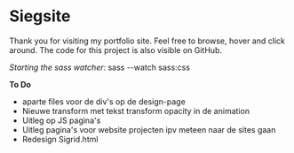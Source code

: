 # Siegsite

Thank you for visiting my portfolio site. Feel free to browse, hover and click around.
The code for this project is also visible on GitHub.

_Starting the sass watcher:_ sass --watch sass:css

**To Do**

- aparte files voor de div's op de design-page
- Nieuwe transform met tekst transform opacity in de animation
- Uitleg op JS pagina's
- Uitleg pagina's voor website projecten ipv meteen naar de sites gaan
- Redesign Sigrid.html
